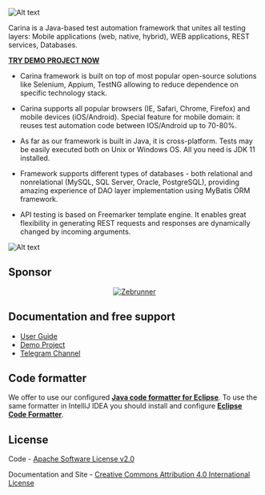 ![Alt text](https://github.com/zebrunner/carina/raw/master/docs/img/carina.png "Carina Logo")

Carina is a Java-based test automation framework that unites all testing layers: Mobile applications (web, native, hybrid), WEB applications, REST services, Databases.

<B>[TRY DEMO PROJECT NOW](https://github.com/zebrunner/carina-demo)</B>

* Carina framework is built on top of most popular open-source solutions like Selenium, Appium, TestNG allowing to reduce dependence on specific technology stack.

* Carina supports all popular browsers (IE, Safari, Chrome, Firefox) and mobile devices (iOS/Android). Special feature for mobile domain: it reuses test automation code between IOS/Android up to 70-80%.

* As far as our framework is built in Java, it is cross-platform. Tests may be easily executed both on Unix or Windows OS. All you need is JDK 11 installed.

* Framework supports different types of databases - both relational and nonrelational (MySQL, SQL Server, Oracle, PostgreSQL), providing amazing experience of DAO layer implementation using MyBatis ORM framework.

* API testing is based on Freemarker template engine. It enables great flexibility in generating REST requests and responses are dynamically changed by incoming arguments. 

![Alt text](https://github.com/zebrunner/carina/raw/master/docs/img/carina_overview.png "Carina Overview")

## Sponsor
<p align="center">
  <a href="https://zebrunner.com/"><img alt="Zebrunner" src="https://github.com/zebrunner/carina/raw/master/docs/img/zebrunner_intro.png"></a>
</p>

## Documentation and free support
* [User Guide](http://zebrunner.github.io/carina)
* [Demo Project](https://github.com/zebrunner/carina-demo)
* [Telegram Channel](https://t.me/qps_carina)

## Code formatter
We offer to use our configured [**Java code formatter for Eclipse**](https://github.com/zebrunner/carina/blob/master/carina_formatter.xml). To use the same formatter in IntelliJ IDEA you should install and configure [**Eclipse Code Formatter**](https://plugins.jetbrains.com/plugin/6546-eclipse-code-formatter).

## License
Code - [Apache Software License v2.0](http://www.apache.org/licenses/LICENSE-2.0)

Documentation and Site - [Creative Commons Attribution 4.0 International License](http://creativecommons.org/licenses/by/4.0/deed.en_US)